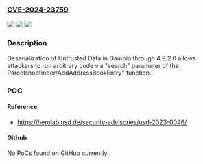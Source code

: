 ### [CVE-2024-23759](https://cve.mitre.org/cgi-bin/cvename.cgi?name=CVE-2024-23759)
![](https://img.shields.io/static/v1?label=Product&message=n%2Fa&color=blue)
![](https://img.shields.io/static/v1?label=Version&message=n%2Fa&color=blue)
![](https://img.shields.io/static/v1?label=Vulnerability&message=n%2Fa&color=brighgreen)

### Description

Deserialization of Untrusted Data in Gambio through 4.9.2.0 allows attackers to run arbitrary code via "search" parameter of the Parcelshopfinder/AddAddressBookEntry" function.

### POC

#### Reference
- https://herolab.usd.de/security-advisories/usd-2023-0046/

#### Github
No PoCs found on GitHub currently.

